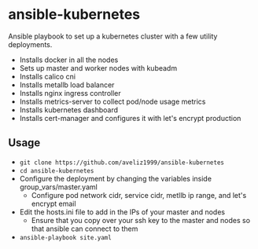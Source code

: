 # ansible-kubernetes
Ansible playbook to set up a kubernetes cluster with a few utility deployments.

 - Installs docker in all the nodes
 - Sets up master and worker nodes with kubeadm
 - Installs calico cni
 - Installs metallb load balancer
 - Installs nginx ingress controller
 - Installs metrics-server to collect pod/node usage metrics
 - Installs kubernetes dashboard
 - Installs cert-manager and configures it with let's encrypt production

## Usage

 - `git clone https://github.com/aveliz1999/ansible-kubernetes`
 - `cd ansible-kubernetes`
 - Configure the deployment by changing the variables inside group_vars/master.yaml
	 - Configure pod network cidr, service cidr, metllb ip range, and let's encrypt email
 - Edit the hosts.ini file to add in the IPs of your master and nodes
	 - Ensure that you copy over your ssh key to the master and nodes so that ansible can connect to them
 - `ansible-playbook site.yaml`

